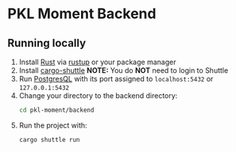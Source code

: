 # PKL Moment Backend

## Running locally

1. Install [Rust](https://www.rust-lang.org/) via [rustup](https://www.rust-lang.org/learn/get-started) or your package
   manager
2. Install [cargo-shuttle](https://docs.shuttle.rs/getting-started/installation) **NOTE:** You do **NOT** need to login
   to
   Shuttle
3. Run [PostgresQL](https://www.postgresql.org/) with its port assigned to `localhost:5432` or `127.0.0.1:5432`
4. Change your directory to the backend directory:
    ```bash
    cd pkl-moment/backend
    ```
5. Run the project with:
    ```bash
    cargo shuttle run
    ```